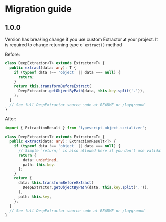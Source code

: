 # Migration guide

## 1.0.0

Version has breaking change if you use custom Extractor at your project. It is required to change returning type of `extract()` method

Before:
```typescript
class DeepExtractor<T> extends Extractor<T> {
  public extract(data: any): T {
    if (typeof data !== 'object' || data === null) {
      return;
    }
    return this.transformBeforeExtract(
      DeepExtractor.getObjectByPath(data, this.key.split('.')),
    );
  }
  // See full DeepExtractor source code at README or playground
}
```
After:
```typescript
import { ExtractionResult } from 'typescript-object-serializer';

class DeepExtractor<T> extends Extractor<T> {
  public extract(data: any): ExtractionResult<T> {
    if (typeof data !== 'object' || data === null) {
      // Simple `return;` is also allowed here if you don't use validators
      return {
        data: undefined,
        path: this.key,
      };
    }
    return {
      data: this.transformBeforeExtract(
        DeepExtractor.getObjectByPath(data, this.key.split('.')),
      ),
      path: this.key,
    };
  }
  // See full DeepExtractor source code at README or playground
}
```

